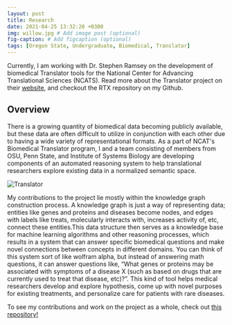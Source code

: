 ```yaml
---
layout: post
title: Research
date: 2021-04-25 13:32:20 +0300
img: willow.jpg # Add image post (optional)
fig-caption: # Add figcaption (optional)
tags: [Oregon State, Undergraduate, Biomedical, Translator]
---
```

Currently, I am working with Dr. Stephen Ramsey on the development of biomedical Translator tools for the National Center for Advancing Translational Sciences (NCATS). Read more about the Translator project on their [website](https://ncats.nih.gov/translator/about), and checkout the RTX repository on my Github.

## Overview
There is a growing quantity of biomedical data becoming publicly available, but these data are often difficult to utilize in conjunction with each other due to having a wide variety of representational formats. As a part of NCAT's Biomedical Translator program, I and a team consisting of members from OSU, Penn State, and Institute of Systems Biology are developing components of an automated reasoning system to help translational researchers explore existing data in a normalized semantic space. 

![Translator]({{site.baseurl}}/assets/img/translator-graphic.jpg)

My contributions to the project lie mostly within the knowledge graph construction process. A knowledge graph is just a way of representing data; entities like genes and proteins and diseases become nodes, and edges with labels like treats, molecularly interacts with, increases activity of, etc, connect these entities.This data structure then serves as a knowledge base for machine learning algorithms and other reasoning processes, which results in a system that can answer specific biomedical questions and make novel connections between concepts in different domains. You can think of this system sort of like wolfram alpha, but instead of answering math questions, it can answer questions like, “What genes or proteins may be associated with symptoms of a disease X (such as based on drugs that are currently used to treat that disease, etc)?”. This kind of tool helps medical researchers develop and explore hypothesis, come up with novel purposes for existing treatments, and personalize care for patients with rare diseases.

To see my contributions and work on the project as a whole, check out [this repository!](https://github.com/RTXteam/RTX)
